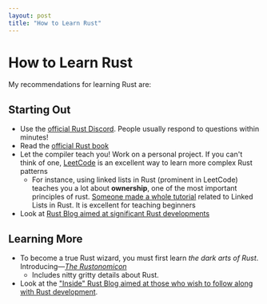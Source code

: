 ```yaml
---
layout: post
title: "How to Learn Rust"
---
```

# How to Learn Rust
My recommendations for learning Rust are:

## Starting Out

- Use the [official Rust Discord](https://discord.gg/rust-lang). People usually respond to questions within minutes!
- Read the [official Rust book](https://doc.rust-lang.org/book/)
- Let the compiler teach you! Work on a personal project. If you can't think of one, [LeetCode](https://leetcode.com/) is an excellent way to learn more complex Rust patterns
  - For instance, using linked lists in Rust (prominent in LeetCode) teaches you a lot about **ownership**, one of the most important principles of rust. 
    [Someone made a whole tutorial](https://rust-unofficial.github.io/too-many-lists/) related to Linked Lists in Rust. It is excellent for teaching beginners
- Look at [Rust Blog aimed at significant Rust developments](https://blog.rust-lang.org/)

## Learning More

- To become a true Rust wizard, you must first learn _the dark arts of Rust_. Introducing—[_The Rustonomicon_](https://doc.rust-lang.org/nomicon/)
  - Includes nitty gritty details about Rust.
- Look at the ["Inside" Rust Blog aimed at those who wish to follow along with Rust development](https://blog.rust-lang.org/).